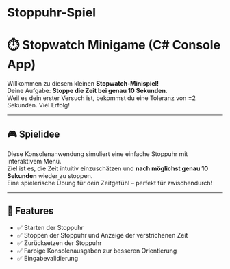 # Stoppuhr-Spiel

# ⏱️ Stopwatch Minigame (C# Console App)

Willkommen zu diesem kleinen **Stopwatch-Minispiel!**  
Deine Aufgabe: **Stoppe die Zeit bei genau 10 Sekunden**.  
Weil es dein erster Versuch ist, bekommst du eine Toleranz von ±2 Sekunden. Viel Erfolg!

---

## 🎮 Spielidee

Diese Konsolenanwendung simuliert eine einfache Stoppuhr mit interaktivem Menü.  
Ziel ist es, die Zeit intuitiv einzuschätzen und **nach möglichst genau 10 Sekunden** wieder zu stoppen.  
Eine spielerische Übung für dein Zeitgefühl – perfekt für zwischendurch!

---

## 🧩 Features

- ✅ Starten der Stoppuhr  
- ✅ Stoppen der Stoppuhr und Anzeige der verstrichenen Zeit  
- ✅ Zurücksetzen der Stoppuhr  
- ✅ Farbige Konsolenausgaben zur besseren Orientierung  
- ✅ Eingabevalidierung


